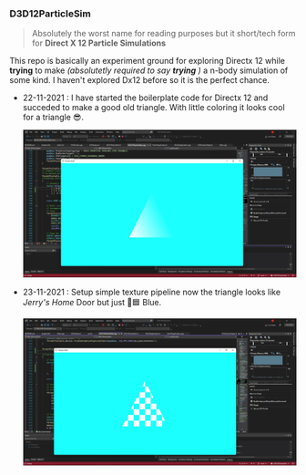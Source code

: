 ﻿### D3D12ParticleSim
> Absolutely the worst name for reading purposes but it short/tech form for **Direct X 12 Particle Simulations**

This repo is basically an experiment ground for exploring Directx 12 while **trying** to make
*(absolutetly required to say __trying__ )* a n-body simulation of some kind. I haven't explored Dx12
before so it is the perfect chance.

 - 22-11-2021 : I have started the boilerplate code for Directx 12 and succeded to make a good old triangle. With little coloring it looks cool for a triangle 😎.
    
    ![](./Doc/Triangle-2021-11-22.jpg)

 - 23-11-2021 : Setup simple texture pipeline now the triangle looks like *Jerry's Home* Door but just 🔵🟦 Blue.
 
    ![](./Doc/Triangle-2021-11-23.jpg)